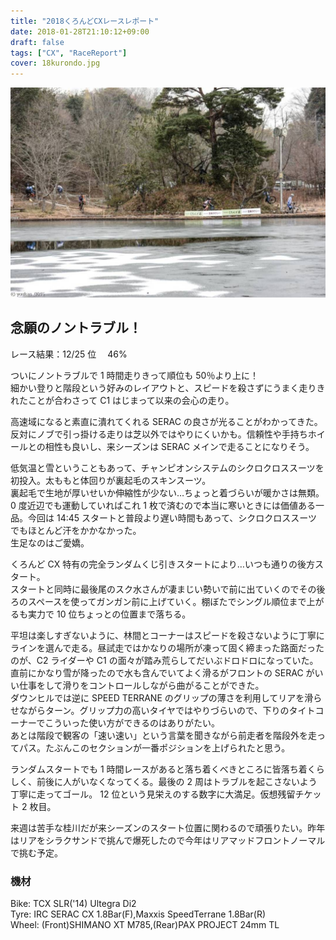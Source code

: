 ```yaml
---
title: "2018くろんどCXレースレポート"
date: 2018-01-28T21:10:12+09:00
draft: false
tags: ["CX", "RaceReport"]
cover: 18kurondo.jpg
---
```


![image](18kurondo.jpg)

## 念願のノントラブル！

レース結果：12/25 位　 46%

ついにノントラブルで 1 時間走りきって順位も 50％より上に！\
細かい登りと階段という好みのレイアウトと、スピードを殺さずにうまく走りきれたことが合わさって C1 はじまって以来の会心の走り。

高速域になると素直に潰れてくれる SERAC の良さが光ることがわかってきた。反対にノブで引っ掛ける走りは芝以外ではやりにくいかも。信頼性や手持ちホイールとの相性も良いし、来シーズンは SERAC メインで走ることになりそう。

低気温と雪ということもあって、チャンピオンシステムのシクロクロススーツを初投入。太ももと体回りが裏起毛のスキンスーツ。\
裏起毛で生地が厚いせいか伸縮性が少ない…ちょっと着づらいが暖かさは無類。0 度近辺でも運動していればこれ 1 枚で済むので本当に寒いときには価値ある一品。今回は 14:45 スタートと普段より遅い時間もあって、シクロクロススーツでもほとんど汗をかかなかった。\
生足なのはご愛嬌。

くろんど CX 特有の完全ランダムくじ引きスタートにより…いつも通りの後方スタート。\
スタートと同時に最後尾のスク水さんが凄まじい勢いで前に出ていくのでその後ろのスペースを使ってガンガン前に上げていく。棚ぼたでシングル順位まで上がるも実力で 10 位ちょっとの位置まで落ちる。

平坦は楽しすぎないように、林間とコーナーはスピードを殺さないように丁寧にラインを選んで走る。昼試走ではかなりの場所が凍って固く締まった路面だったのが、C2 ライダーや C1 の面々が踏み荒らしてだいぶドロドロになっていた。直前にかなり雪が降ったので水も含んでいてよく滑るがフロントの SERAC がいい仕事をして滑りをコントロールしながら曲がることができた。\
ダウンヒルでは逆に SPEED TERRANE のグリップの薄さを利用してリアを滑らせながらターン。グリップ力の高いタイヤではやりづらいので、下りのタイトコーナーでこういった使い方ができるのはありがたい。\
あとは階段で観客の「速い速い」という言葉を聞きながら前走者を階段外を走ってパス。たぶんこのセクションが一番ポジションを上げられたと思う。

ランダムスタートでも 1 時間レースがあると落ち着くべきところに皆落ち着くらしく、前後に人がいなくなってくる。最後の 2 周はトラブルを起こさないよう丁寧に走ってゴール。
12 位という見栄えのする数字に大満足。仮想残留チケット 2 枚目。

来週は苦手な桂川だが来シーズンのスタート位置に関わるので頑張りたい。昨年はリアをシラクサンドで挑んで爆死したので今年はリアマッドフロントノーマルで挑む予定。

### 機材

Bike: TCX SLR('14) Ultegra Di2\
Tyre: IRC SERAC CX 1.8Bar(F),Maxxis SpeedTerrane 1.8Bar(R)\
Wheel: (Front)SHIMANO XT M785,(Rear)PAX PROJECT 24mm TL

<LinkBox isAmazonLink url="http://www.amazon.co.jp/exec/obidos/ASIN/B00DKUM0AA/gensobunya-22/ref=nosim/" />
